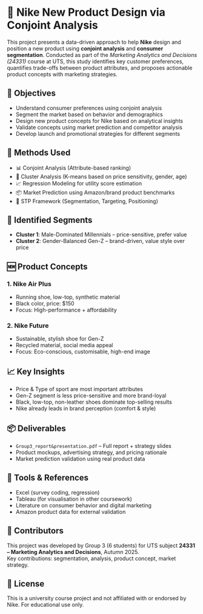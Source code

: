 # 👟 Nike New Product Design via Conjoint Analysis

This project presents a data-driven approach to help **Nike** design and position a new product using **conjoint analysis** and **consumer segmentation**. Conducted as part of the *Marketing Analytics and Decisions (24331)* course at UTS, this study identifies key customer preferences, quantifies trade-offs between product attributes, and proposes actionable product concepts with marketing strategies.

## 🎯 Objectives
- Understand consumer preferences using conjoint analysis
- Segment the market based on behavior and demographics
- Design new product concepts for Nike based on analytical insights
- Validate concepts using market prediction and competitor analysis
- Develop launch and promotional strategies for different segments

## 🧰 Methods Used
- 📊 Conjoint Analysis (Attribute-based ranking)
- 🧠 Cluster Analysis (K-means based on price sensitivity, gender, age)
- 📈 Regression Modeling for utility score estimation
- 📦 Market Prediction using Amazon/brand product benchmarks
- 🎯 STP Framework (Segmentation, Targeting, Positioning)

## 👥 Identified Segments
- **Cluster 1**: Male-Dominated Millennials – price-sensitive, prefer value
- **Cluster 2**: Gender-Balanced Gen-Z – brand-driven, value style over price

## 🆕 Product Concepts
### 1. Nike Air Plus
- Running shoe, low-top, synthetic material
- Black color, price: $150
- Focus: High-performance + affordability

### 2. Nike Future
- Sustainable, stylish shoe for Gen-Z
- Recycled material, social media appeal
- Focus: Eco-conscious, customisable, high-end image

## 📈 Key Insights
- Price & Type of sport are most important attributes
- Gen-Z segment is less price-sensitive and more brand-loyal
- Black, low-top, non-leather shoes dominate top-selling results
- Nike already leads in brand perception (comfort & style)

## 📦 Deliverables
- `Group3_report&presentation.pdf` – Full report + strategy slides
- Product mockups, advertising strategy, and pricing rationale
- Market prediction validation using real product data

## 🧠 Tools & References
- Excel (survey coding, regression)
- Tableau (for visualisation in other coursework)
- Literature on consumer behavior and digital marketing
- Amazon product data for external validation

## 👤 Contributors
This project was developed by Group 3 (6 students) for UTS subject **24331 – Marketing Analytics and Decisions**, Autumn 2025.  
Key contributions: segmentation, analysis, product concept, market strategy.

## 📄 License
This is a university course project and not affiliated with or endorsed by Nike. For educational use only.
